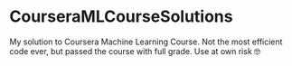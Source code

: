 # CourseraMLCourseSolutions
My solution to Coursera Machine Learning Course. Not the most efficient code ever, but passed the course with full grade. Use at own risk 🤓
